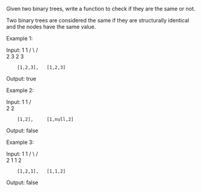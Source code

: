 
Given two binary trees, write a function to check if they are the same or not.


Two binary trees are considered the same if they are structurally identical and the nodes have the same value.




Example 1:

Input:     1         1
          / \       / \
         2   3     2   3

        [1,2,3],   [1,2,3]

Output: true



Example 2:

Input:     1         1
          /           \
         2             2

        [1,2],     [1,null,2]

Output: false



Example 3:

Input:     1         1
          / \       / \
         2   1     1   2

        [1,2,1],   [1,1,2]

Output: false

